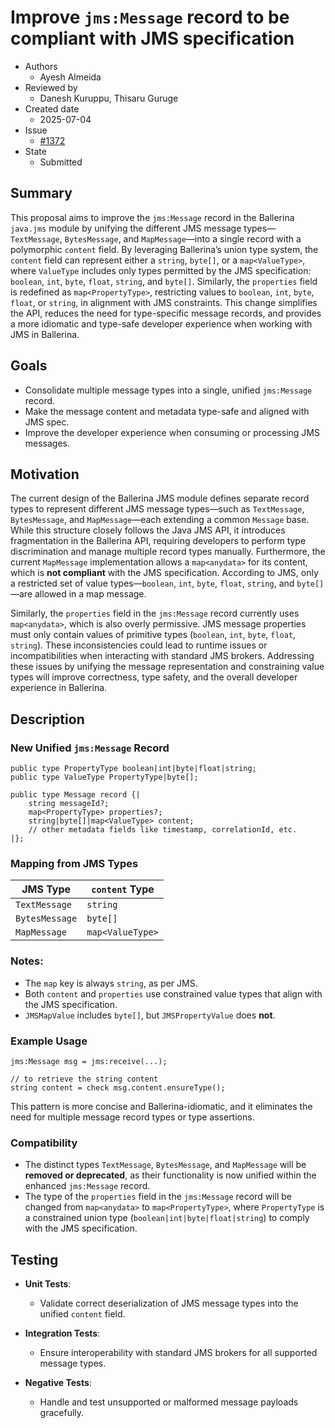 # Improve `jms:Message` record to be compliant with JMS specification

- Authors
  - Ayesh Almeida
- Reviewed by
  - Danesh Kuruppu, Thisaru Guruge
- Created date
  - 2025-07-04
- Issue
  - [#1372](https://github.com/ballerina-platform/ballerina-spec/issues/1372)
- State
  - Submitted

## Summary

This proposal aims to improve the `jms:Message` record in the Ballerina `java.jms` module by unifying the different JMS message types—`TextMessage`, `BytesMessage`, and `MapMessage`—into a single record with a polymorphic `content` field. By leveraging Ballerina’s union type system, the `content` field can represent either a `string`, `byte[]`, or a `map<ValueType>`, where `ValueType` includes only types permitted by the JMS specification: `boolean`, `int`, `byte`, `float`, `string`, and `byte[]`. Similarly, the `properties` field is redefined as `map<PropertyType>`, restricting values to `boolean`, `int`, `byte`, `float`, or `string`, in alignment with JMS constraints. This change simplifies the API, reduces the need for type-specific message records, and provides a more idiomatic and type-safe developer experience when working with JMS in Ballerina.

## Goals

* Consolidate multiple message types into a single, unified `jms:Message` record.
* Make the message content and metadata type-safe and aligned with JMS spec.
* Improve the developer experience when consuming or processing JMS messages.

## Motivation

The current design of the Ballerina JMS module defines separate record types to represent different JMS message types—such as `TextMessage`, `BytesMessage`, and `MapMessage`—each extending a common `Message` base. While this structure closely follows the Java JMS API, it introduces fragmentation in the Ballerina API, requiring developers to perform type discrimination and manage multiple record types manually. Furthermore, the current `MapMessage` implementation allows a `map<anydata>` for its content, which is **not compliant** with the JMS specification. According to JMS, only a restricted set of value types—`boolean`, `int`, `byte`, `float`, `string`, and `byte[]`—are allowed in a map message. 

Similarly, the `properties` field in the `jms:Message` record currently uses `map<anydata>`, which is also overly permissive. JMS message properties must only contain values of primitive types (`boolean`, `int`, `byte`, `float`, `string`). These inconsistencies could lead to runtime issues or incompatibilities when interacting with standard JMS brokers. Addressing these issues by unifying the message representation and constraining value types will improve correctness, type safety, and the overall developer experience in Ballerina.

## Description

### **New Unified `jms:Message` Record**

```ballerina
public type PropertyType boolean|int|byte|float|string;
public type ValueType PropertyType|byte[];

public type Message record {|
    string messageId?;
    map<PropertyType> properties?;
    string|byte[]|map<ValueType> content;
    // other metadata fields like timestamp, correlationId, etc.
|};
```

### **Mapping from JMS Types**

| JMS Type       | `content` Type   |
| -------------- | -----------------|
| `TextMessage`  | `string`         |
| `BytesMessage` | `byte[]`         |
| `MapMessage`   | `map<ValueType>` |

### **Notes:**

* The `map` key is always `string`, as per JMS.
* Both `content` and `properties` use constrained value types that align with the JMS specification.
* `JMSMapValue` includes `byte[]`, but `JMSPropertyValue` does **not**.

### Example Usage

```ballerina
jms:Message msg = jms:receive(...);

// to retrieve the string content
string content = check msg.content.ensureType();
```

This pattern is more concise and Ballerina-idiomatic, and it eliminates the need for multiple message record types or type assertions.

### Compatibility

* The distinct types `TextMessage`, `BytesMessage`, and `MapMessage` will be **removed or deprecated**, as their functionality is now unified within the enhanced `jms:Message` record.
* The type of the `properties` field in the `jms:Message` record will be changed from `map<anydata>` to `map<PropertyType>`, where `PropertyType` is a constrained union type (`boolean|int|byte|float|string`) to comply with the JMS specification.

## Testing

* **Unit Tests**:

  * Validate correct deserialization of JMS message types into the unified `content` field.

* **Integration Tests**:

  * Ensure interoperability with standard JMS brokers for all supported message types.

* **Negative Tests**:

  * Handle and test unsupported or malformed message payloads gracefully.
